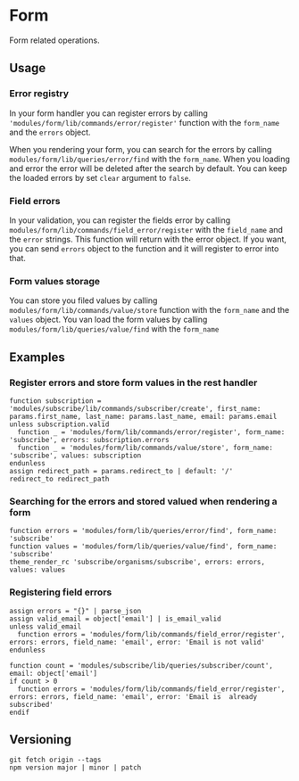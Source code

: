 # Form

Form related operations.

## Usage

### Error registry

In your form handler you can register errors by calling `'modules/form/lib/commands/error/register'` function with the `form_name` and the `errors` object.

When you rendering your form, you can search for the errors by calling `modules/form/lib/queries/error/find` with the `form_name`. When you loading and error the error will be deleted after the search by default. You can keep the loaded errors by set `clear` argument to `false`.

### Field errors

In your validation, you can register the fields error by calling `modules/form/lib/commands/field_error/register` with the `field_name` and the `error` strings. This function will return with the error object. If you want, you can send `errors` object to the function and it will register to error into that.

### Form values storage

You can store you filed values by calling `modules/form/lib/commands/value/store` function with the `form_name` and the `values` object. You van load the form values by calling `modules/form/lib/queries/value/find` with the `form_name`

## Examples

### Register errors and store form values in the rest handler

```
function subscription = 'modules/subscribe/lib/commands/subscriber/create', first_name: params.first_name, last_name: params.last_name, email: params.email
unless subscription.valid
  function _ = 'modules/form/lib/commands/error/register', form_name: 'subscribe', errors: subscription.errors
  function _ = 'modules/form/lib/commands/value/store', form_name: 'subscribe', values: subscription
endunless
assign redirect_path = params.redirect_to | default: '/'
redirect_to redirect_path
```

### Searching for the errors and stored valued when rendering a form

```
function errors = 'modules/form/lib/queries/error/find', form_name: 'subscribe'
function values = 'modules/form/lib/queries/value/find', form_name: 'subscribe'
theme_render_rc 'subscribe/organisms/subscribe', errors: errors, values: values
```

### Registering field errors

```
assign errors = "{}" | parse_json
assign valid_email = object['email'] | is_email_valid
unless valid_email
  function errors = 'modules/form/lib/commands/field_error/register', errors: errors, field_name: 'email', error: 'Email is not valid'
endunless

function count = 'modules/subscribe/lib/queries/subscriber/count', email: object['email']
if count > 0
  function errors = 'modules/form/lib/commands/field_error/register', errors: errors, field_name: 'email', error: 'Email is  already subscribed'
endif
```

## Versioning

```
git fetch origin --tags
npm version major | minor | patch
```
